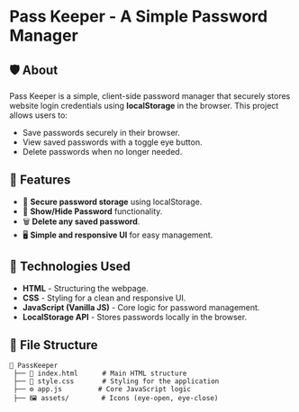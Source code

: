 # Pass Keeper - A Simple Password Manager

## 🛡️ About
Pass Keeper is a simple, client-side password manager that securely stores website login credentials using **localStorage** in the browser. This project allows users to:

- Save passwords securely in their browser.
- View saved passwords with a toggle eye button.
- Delete passwords when no longer needed.

## 🚀 Features
- 🔐 **Secure password storage** using localStorage.
- 👀 **Show/Hide Password** functionality.
- 🗑️ **Delete any saved password**.
- 🖥️ **Simple and responsive UI** for easy management.

## 📌 Technologies Used
- **HTML** - Structuring the webpage.
- **CSS** - Styling for a clean and responsive UI.
- **JavaScript (Vanilla JS)** - Core logic for password management.
- **LocalStorage API** - Stores passwords locally in the browser.

## 📂 File Structure
```
📂 PassKeeper
 ├── 📄 index.html      # Main HTML structure
 ├── 🎨 style.css       # Styling for the application
 ├── ⚙️ app.js         # Core JavaScript logic
 ├── 🖼️ assets/        # Icons (eye-open, eye-close)
```
 
